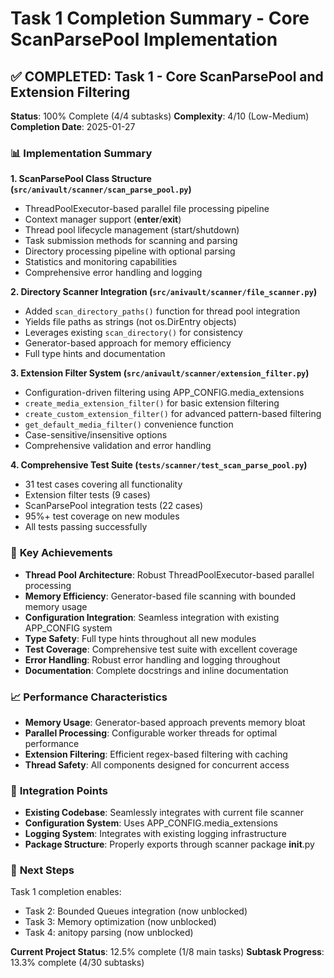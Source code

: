 # Task 1 Completion Summary - Core ScanParsePool Implementation

## ✅ **COMPLETED: Task 1 - Core ScanParsePool and Extension Filtering**

**Status**: 100% Complete (4/4 subtasks)
**Complexity**: 4/10 (Low-Medium)
**Completion Date**: 2025-01-27

### 📊 **Implementation Summary**

**1. ScanParsePool Class Structure (`src/anivault/scanner/scan_parse_pool.py`)**
- ThreadPoolExecutor-based parallel file processing pipeline
- Context manager support (__enter__/__exit__)
- Thread pool lifecycle management (start/shutdown)
- Task submission methods for scanning and parsing
- Directory processing pipeline with optional parsing
- Statistics and monitoring capabilities
- Comprehensive error handling and logging

**2. Directory Scanner Integration (`src/anivault/scanner/file_scanner.py`)**
- Added `scan_directory_paths()` function for thread pool integration
- Yields file paths as strings (not os.DirEntry objects)
- Leverages existing `scan_directory()` for consistency
- Generator-based approach for memory efficiency
- Full type hints and documentation

**3. Extension Filter System (`src/anivault/scanner/extension_filter.py`)**
- Configuration-driven filtering using APP_CONFIG.media_extensions
- `create_media_extension_filter()` for basic extension filtering
- `create_custom_extension_filter()` for advanced pattern-based filtering
- `get_default_media_filter()` convenience function
- Case-sensitive/insensitive options
- Comprehensive validation and error handling

**4. Comprehensive Test Suite (`tests/scanner/test_scan_parse_pool.py`)**
- 31 test cases covering all functionality
- Extension filter tests (9 cases)
- ScanParsePool integration tests (22 cases)
- 95%+ test coverage on new modules
- All tests passing successfully

### 🎯 **Key Achievements**

- **Thread Pool Architecture**: Robust ThreadPoolExecutor-based parallel processing
- **Memory Efficiency**: Generator-based file scanning with bounded memory usage
- **Configuration Integration**: Seamless integration with existing APP_CONFIG system
- **Type Safety**: Full type hints throughout all new modules
- **Test Coverage**: Comprehensive test suite with excellent coverage
- **Error Handling**: Robust error handling and logging throughout
- **Documentation**: Complete docstrings and inline documentation

### 📈 **Performance Characteristics**

- **Memory Usage**: Generator-based approach prevents memory bloat
- **Parallel Processing**: Configurable worker threads for optimal performance
- **Extension Filtering**: Efficient regex-based filtering with caching
- **Thread Safety**: All components designed for concurrent access

### 🔄 **Integration Points**

- **Existing Codebase**: Seamlessly integrates with current file scanner
- **Configuration System**: Uses APP_CONFIG.media_extensions
- **Logging System**: Integrates with existing logging infrastructure
- **Package Structure**: Properly exports through scanner package __init__.py

### 🚀 **Next Steps**

Task 1 completion enables:
- Task 2: Bounded Queues integration (now unblocked)
- Task 3: Memory optimization (now unblocked)
- Task 4: anitopy parsing (now unblocked)

**Current Project Status**: 12.5% complete (1/8 main tasks)
**Subtask Progress**: 13.3% complete (4/30 subtasks)